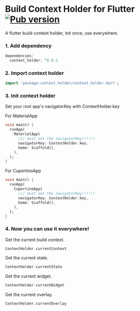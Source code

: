 # Build Context Holder for Flutter [![Pub version](https://img.shields.io/pub/v/context_holder.svg)](https://pub.dev/packages/context_holder)

A flutter build context holder, init once, use everywhere.

### 1. Add dependency

```dart
dependencies:
  context_holder: ^0.0.2
```

### 2. Import context holder

```dart
import 'package:context_holder/context_holder.dart';
```

### 3. Init context holder

Set your root app's navigatorKey with ContextHolder.key

For MaterialApp
```dart
void main() {
  runApp(
    MaterialApp(
      /// must set the navigatorKey!!!!!!
      navigatorKey: ContextHolder.key,
      home: Scaffold(),
    ),
  );
}
```

For CupertinoApp
```dart
void main() {
  runApp(
    CupertinoApp(
      /// must set the navigatorKey!!!!!!
      navigatorKey: ContextHolder.key,
      home: Scaffold(),
    ),
  );
}
```

### 4. Now you can use it everywhere!

Get the current build context.
```dart
ContextHolder.currentContext
```

Get the current state.
```dart
ContextHolder.currentState
```

Get the current widget.
```dart
ContextHolder.currentWidget
```

Get the current overlay.
```dart
ContextHolder.currentOverlay
```